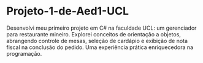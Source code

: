 # Projeto-1-de-Aed1-UCL
Desenvolvi meu primeiro projeto em C# na faculdade UCL: um gerenciador para restaurante mineiro. Explorei conceitos de orientação a objetos, abrangendo controle de mesas, seleção de cardápio e exibição de nota fiscal na conclusão do pedido. Uma experiência prática enriquecedora na programação.

